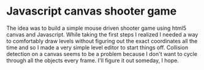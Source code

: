 # Javascript canvas shooter game
The idea was to build a simple mouse driven shooter game using html5 canvas and Javascript. While taking the first steps I realized I needed a way to comfortably draw levels without figuring out the exact coordinates all the time and so I made a very simple level editor to start things off. Collision detection on a canvas seems to be a problem because I don't want to cycle through all the objects every frame. I'll figure it out someday, I hope.